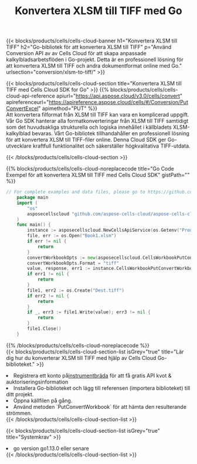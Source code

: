 ﻿---
title:  Konvertera XLSM till TIFF med Go
description:  Använda Aspose.Cells Cloud SDK för Go för att konvertera en fil i XLSM-format till en fil i TIFF-format.
kwords: Excel, Convert XLSM to TIFF, REST, Go
howto: How to convert XLSM to TIFF using Aspose.Cells Cloud Go library.
---
{{< blocks/products/cells/cells-cloud-banner h1="Konvertera XLSM till TIFF" h2="Go-bibliotek för att konvertera XLSM till TIFF" p="Använd Conversion API av av Cells Cloud för att skapa anpassade kalkylbladsarbetsflöden i Go-projekt. Detta är en professionell lösning för att konvertera XLSM till TIFF och andra dokumentformat online med Go." urlsection="conversion/xlsm-to-tiff/" >}}

{{< blocks/products/cells/cells-cloud-section title="Konvertera XLSM till TIFF med Cells Cloud SDK for Go" >}}
{{% blocks/products/cells/cells-cloud-api-reference apiurl="https://api.aspose.cloud/v3.0/cells/convert" apireferenceurl="https://apireference.aspose.cloud/cells/#/Conversion/PutConvertExcel" apimethod="PUT" %}}
<br/>
Att konvertera filformat från XLSM till TIFF kan vara en komplicerad uppgift. Vår Go SDK hanterar alla formatkonverteringar från XLSM till TIFF samtidigt som det huvudsakliga strukturella och logiska innehållet i källbladets XLSM-kalkylblad bevaras. Vårt Go-bibliotek tillhandahåller en professionell lösning för att konvertera XLSM till TIFF-filer online. Denna Cloud SDK ger Go-utvecklare kraftfull funktionalitet och säkerställer högkvalitativa TIFF-utdata.

{{< /blocks/products/cells/cells-cloud-section >}}

{{% blocks/products/cells/cells-cloud-noreplacecode title="Go Code Exempel för att konvertera XLSM till TIFF med Cells Cloud SDK" gistPath="" %}}
 
```go
// For complete examples and data files, please go to https://github.com/aspose-cells-cloud/aspose-cells-cloud-go/
    package main
    import (
	    "os"
	    asposecellscloud "github.com/aspose-cells-cloud/aspose-cells-cloud-go/v22"
    )
    func main() {
	    instance := asposecellscloud.NewCellsApiService(os.Getenv("ProductClientId"), os.Getenv("ProductClientSecret"))
	    file, err := os.Open("Book1.xlsm")
	    if err != nil {
		    return
	    }
	    convertWorkbookOpts := new(asposecellscloud.CellsWorkbookPutConvertWorkbookOpts)
	    convertWorkbookOpts.Format = "tiff"
	    value, response, err1 := instance.CellsWorkbookPutConvertWorkbook(file, convertWorkbookOpts)
	    if err1 != nil {
		    return
	    }
	    file1, err2 := os.Create("Dest.tiff")
	    if err2 != nil {
		    return
	    }
	    if _, err3 := file1.Write(value); err3 != nil {
		    return
	    }
	    file1.Close()
    }
```
 
{{% /blocks/products/cells/cells-cloud-noreplacecode %}}
<br/>
{{< blocks/products/cells/cells-cloud-section-list isGrey="true" title="Lär dig hur du konverterar XLSM till TIFF med hjälp av Cells Cloud Go-biblioteket." >}}
<li> Registrera ett konto på<a href="https://dashboard.aspose.cloud/">instrumentbräda</a> för att få gratis API kvot & auktoriseringsinformation</li>
<li>Installera Go-biblioteket och lägg till referensen (importera biblioteket) till ditt projekt.</li>
<li>Öppna källfilen på gång.</li>
<li>Använd metoden `PutConvertWorkbook` för att hämta den resulterande strömmen.</li>
{{< /blocks/products/cells/cells-cloud-section-list >}}

{{< blocks/products/cells/cells-cloud-section-list isGrey="true" title="Systemkrav" >}}
<li>go version go1.13.0 eller senare</li>
{{< /blocks/products/cells/cells-cloud-section-list >}}
